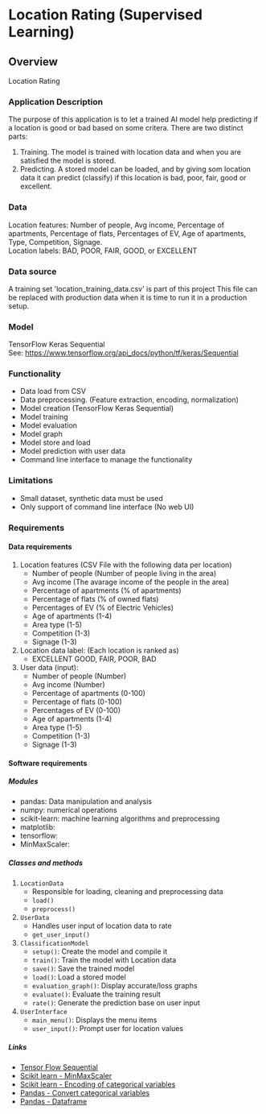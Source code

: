 # Location Rating (Supervised Learning)

## Overview

Location Rating

### Application Description
The purpose of this application is to let a trained AI model help predicting if a location is good or bad based on some critera.
There are two distinct parts:
1. Training. The model is trained with location data and when you are satisfied the model is stored. 
2. Predicting. A stored model can be loaded, and by giving som location data it can predict (classify) if this location is bad, poor, fair, good or excellent. 

### Data
Location features: Number of people, Avg income, Percentage of apartments, Percentage of flats, Percentages of EV,  Age of apartments, Type, Competition, Signage.\
Location labels: BAD, POOR, FAIR, GOOD, or EXCELLENT

### Data source
A training set 'location_training_data.csv' is part of this project
This file can be replaced with production data when it is time to run it in a production setup.

### Model
TensorFlow Keras Sequential \
See: https://www.tensorflow.org/api_docs/python/tf/keras/Sequential

### Functionality
* Data load from CSV
* Data preprocessing. (Feature extraction, encoding, normalization)
* Model creation (TensorFlow Keras Sequential)
* Model training 
* Model evaluation
* Model graph
* Model store and load 
* Model prediction with user data
* Command line interface to manage the functionality

### Limitations
* Small dataset, synthetic data must be used
* Only support of command line interface (No web UI) 

### Requirements

#### Data requirements
1. Location features (CSV File with the following data per location)
   * Number of people (Number of people living in the area)
   * Avg income (The avarage income of the people in the area)
   * Percentage of apartments (% of apartments)
   * Percentage of flats (% of owned flats)
   * Percentages of EV (% of Electric Vehicles)
   * Age of apartments (1-4)
   * Area type (1-5)
   * Competition (1-3)
   * Signage (1-3)
2. Location data label: (Each location is ranked as)
   * EXCELLENT GOOD, FAIR, POOR, BAD
3. User data (input):
   * Number of people (Number)
   * Avg income (Number)
   * Percentage of apartments (0-100)
   * Percentage of flats (0-100)
   * Percentages of EV (0-100)
   * Age of apartments (1-4)
   * Area type (1-5)
   * Competition (1-3)
   * Signage (1-3)

#### Software requirements

##### Modules #####

* pandas: Data manipulation and analysis
* numpy: numerical operations
* scikit-learn: machine learning algorithms and preprocessing
* matplotlib: 
* tensorflow: 
* MinMaxScaler: 

##### Classes and methods #####

1. `LocationData`
    * Responsible for loading, cleaning and preprocessing data
    * `load()`
    * `preprocess()`
2. `UserData`
    * Handles user input of location data to rate
    * `get_user_input()`
3. `ClassificationModel`
    * `setup()`: Create the model and compile it 
    * `train()`: Train the model with Location data
    * `save()`: Save the trained model
    * `load()`: Load a stored model
    * `evaluation_graph()`: Display accurate/loss graphs
    * `evaluate()`: Evaluate the training result
    * `rate()`: Generate the prediction base on user input 
4. `UserInterface`
    * `main_menu()`: Displays the menu items 
    * `user_input()`: Prompt user for location values

##### Links #####
* [Tensor Flow Sequential](https://www.tensorflow.org/guide/keras/sequential_model)
* [Scikit learn - MinMaxScaler](https://scikit-learn.org/1.5/modules/generated/sklearn.preprocessing.MinMaxScaler.html)
* [Scikit learn - Encoding of categorical variables](https://inria.github.io/scikit-learn-mooc/python_scripts/03_categorical_pipeline.html)
* [Pandas - Convert categorical variables](https://pandas.pydata.org/docs/reference/api/pandas.get_dummies.html)
* [Pandas - Dataframe](https://pandas.pydata.org/docs/reference/api/pandas.DataFrame.html)